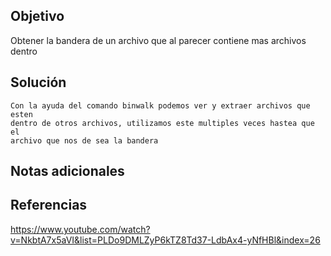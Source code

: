 ## Objetivo
Obtener la bandera de un archivo que al parecer contiene mas archivos dentro
## Solución
```
Con la ayuda del comando binwalk podemos ver y extraer archivos que esten
dentro de otros archivos, utilizamos este multiples veces hastea que el
archivo que nos de sea la bandera
```
## Notas adicionales
## Referencias
https://www.youtube.com/watch?v=NkbtA7x5aVI&list=PLDo9DMLZyP6kTZ8Td37-LdbAx4-yNfHBl&index=26
